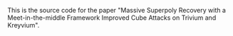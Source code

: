 This is the source code for the paper "Massive Superpoly Recovery with a
Meet-in-the-middle Framework Improved Cube Attacks on Trivium and Kreyvium".
